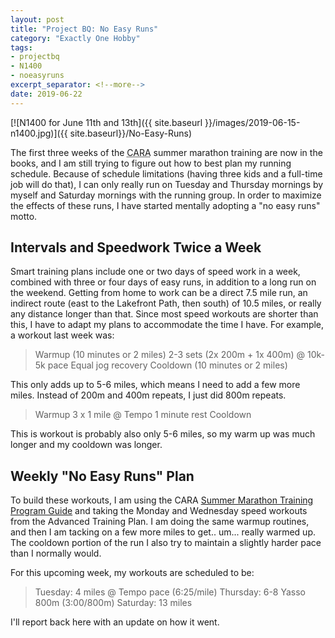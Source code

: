 ```yaml
---
layout: post
title: "Project BQ: No Easy Runs"
category: "Exactly One Hobby"
tags:
- projectbq
- N1400
- noeasyruns
excerpt_separator: <!--more-->
date: 2019-06-22
---
```


[![N1400 for June 11th and 13th]({{ site.baseurl }}/images/2019-06-15-n1400.jpg)]({{ site.baseurl}}/No-Easy-Runs)

The first three weeks of the <abbr title="Chicago Area Runners Association">CARA</abbr> summer marathon training are now in the books, and I am still trying to figure out how to best plan my running schedule. Because of schedule limitations (having three kids and a full-time job will do that), I can only really run on Tuesday and Thursday mornings by myself and Saturday mornings with the running group. In order to maximize the effects of these runs, I have started mentally adopting a "no easy runs" motto.

<!--more-->
## Intervals and Speedwork Twice a Week

Smart training plans include one or two days of speed work in a week, combined with three or four days of easy runs, in addition to a long run on the weekend. Getting from home to work can be a direct 7.5 mile run, an indirect route (east to the Lakefront Path, then south) of 10.5 miles, or really any distance longer than that. Since most speed workouts are shorter than this, I have to adapt my plans to accommodate the time I have. For example, a workout last week was:

> Warmup (10 minutes or 2 miles)
> 2-3 sets (2x 200m + 1x 400m) @ 10k-5k pace
> Equal jog recovery
> Cooldown (10 minutes or 2 miles)

This only adds up to 5-6 miles, which means I need to add a few more miles. Instead of 200m and 400m repeats, I just did 800m repeats.

> Warmup
> 3 x 1 mile @ Tempo
> 1 minute rest
> Cooldown

This is workout is probably also only 5-6 miles, so my warm up was much longer and my cooldown was longer.

## Weekly "No Easy Runs" Plan

To build these workouts, I am using the CARA [Summer Marathon Training Program Guide](https://drive.google.com/file/d/1Dhab_gIIOK0cGKpUCDZ4H9rsuP2qlZxv/view) and taking the Monday and Wednesday speed workouts from the Advanced Training Plan. I am doing the same warmup routines, and then I am tacking on a few more miles to get.. um... really warmed up. The cooldown portion of the run I also try to maintain a slightly harder pace than I normally would.

For this upcoming week, my workouts are scheduled to be:

> Tuesday: 4 miles @ Tempo pace (6:25/mile)
> Thursday: 6-8 Yasso 800m (3:00/800m)
> Saturday: 13 miles

I'll report back here with an update on how it went.